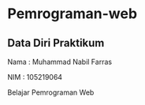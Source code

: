 # Pemrograman-web

## Data Diri Praktikum
Nama : Muhammad Nabil Farras

NIM : 105219064

Belajar Pemrograman Web
